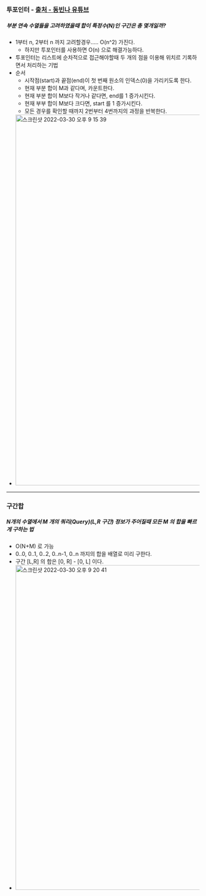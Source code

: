 ### 투포인터 - [출처 - 동빈나 유튜브](https://www.youtube.com/watch?v=rI8NRQsAS_s)
##### 부분 연속 수열들을 고려하였을때 합이 특정수(N)인 구간은 총 몇개일까?
* 1부터 n, 2부터 n 까지 고려할경우..... O(n^2) 가진다. 
  * 하지만 투포인터를 사용하면 O(n) 으로 해결가능하다.
* 투포인터는 리스트에 순차적으로 접근해야할때 두 개의 점을 이용해 위치르 기록하면서 처리하는  기법
* 순서
  * 시작점(start)과 끝점(end)이 첫 번째 원소의 인덱스(0)을 가리키도록 한다.
  * 현재 부분 합이 M과 같다며, 카운트한다.
  * 현재 부분 합이 M보다 작거나 같다면, end를 1 증가시킨다.
  * 현재 부부 합이 M보다 크다면, start 를 1 증가시킨다.
  * 모든 경우를 확인할 때까지 2번부터 4번까지의 과정을 반복한다.
* <img width="968" alt="스크린샷 2022-03-30 오후 9 15 39" src="https://user-images.githubusercontent.com/51182964/160832232-913b7cba-1cd9-4a8a-af5c-b74a9da02c65.png">

---
### 구간합
##### N개의 수열에서 M 개의 쿼리(Query)(L,R 구간) 정보가 주어질때 모든 M 의 합을 빠르게 구하는 법
* O(N+M) 로 가능
* 0..0, 0..1, 0..2, 0..n-1, 0..n 까지의 합을 배열로 미리 구한다.
* 구간 [L,R] 의 합은 [0, R] - [0, L] 이다.
* <img width="848" alt="스크린샷 2022-03-30 오후 9 20 41" src="https://user-images.githubusercontent.com/51182964/160833313-1169667e-66fd-4a02-bb00-158219dda0b1.png">
 
